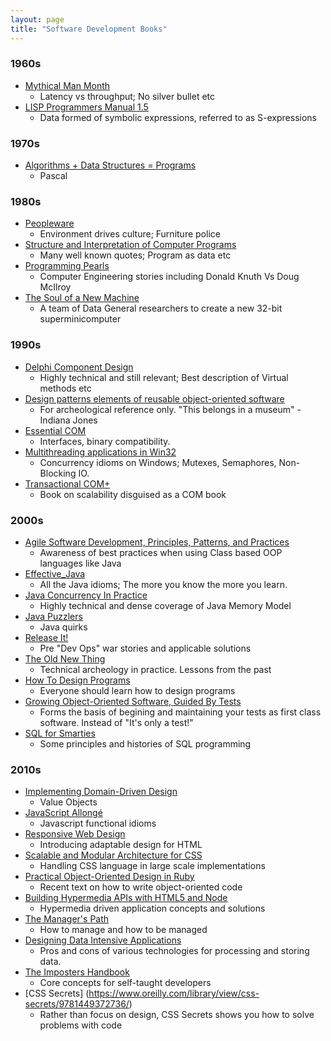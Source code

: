 ```yaml
---
layout: page
title: "Software Development Books"
---
```


### 1960s

- [Mythical Man Month](https://openlibrary.org/books/OL1110870M/The_mythical_man-month)
  - Latency vs throughput; No silver bullet etc
- [LISP Programmers Manual 1.5](http://mitpress.mit.edu/books/lisp-15-programmers-manual)
  - Data formed of symbolic expressions, referred to as S-expressions

### 1970s
- [Algorithms + Data Structures = Programs](https://openlibrary.org/books/OL5191055M/Algorithms_data_structures_programs)
  - Pascal

### 1980s

- [Peopleware](https://openlibrary.org/books/OL31274M/Peopleware)
  - Environment drives culture; Furniture police
- [Structure and Interpretation of Computer Programs](https://openlibrary.org/works/OL3267304W/Structure_and_Interpretation_of_Computer_Programs)
  - Many well known quotes; Program as data etc
- [Programming Pearls](https://openlibrary.org/books/OL2539105M/Programming_pearls)
  - Computer Engineering stories including Donald Knuth Vs Doug McIlroy 
- [The Soul of a New Machine](https://www.tracykidder.com/the-soul-of-a-new-machine.html)
  - A team of Data General researchers to create a new 32-bit superminicomputer
  
### 1990s

- [Delphi Component Design](https://openlibrary.org/books/OL1002863M/Delphi_component_design)
  - Highly technical and still relevant; Best description of Virtual methods etc
- [Design patterns elements of reusable object-oriented software](https://openlibrary.org/books/OL22173620M/Design_patterns)
  - For archeological reference only. "This belongs in a museum" - Indiana Jones
- [Essential COM](https://openlibrary.org/books/OL698253M/Essential_COM)
  - Interfaces, binary compatibility.
- [Multithreading applications in Win32](https://openlibrary.org/books/OL1008159M/Multithreading_applications_in_Win32)
  -  Concurrency idioms on Windows; Mutexes, Semaphores, Non-Blocking IO.
- [Transactional COM+](https://openlibrary.org/books/OL7408130M/Transactional_COM)
  - Book on scalability disguised as a COM book

### 2000s

- [Agile Software Development, Principles, Patterns, and Practices](https://openlibrary.org/books/OL9297484M/Agile_Software_Development_Principles_Patterns_and_Practices)
  - Awareness of best practices when using Class based OOP languages like Java
- [Effective_Java](https://openlibrary.org/works/OL6223299W/Effective_Java)
  - All the Java idioms; The more you know the more you learn.
- [Java Concurrency In Practice](https://openlibrary.org/books/OL25208908M/Java_Concurrency_in_Practice)
  - Highly technical and dense coverage of Java Memory Model
- [Java Puzzlers](https://openlibrary.org/books/OL17173106M/Java_puzzlers)
  - Java quirks 
- [Release It!]( https://openlibrary.org/books/OL8592978M/Release_It!)
  - Pre "Dev Ops" war stories and applicable solutions 
- [The Old New Thing](https://openlibrary.org/books/OL9702480M/The_Old_New_Thing)
  - Technical archeology in practice. Lessons from the past
- [How To Design Programs](http://htdp.org)
  - Everyone should learn how to design programs
- [Growing Object-Oriented Software, Guided By Tests](https://openlibrary.org/works/OL13856561W/Growing_object-oriented_software_guided_by_tests)
  - Forms the basis of begining and maintaining your tests as first class software. Instead of "It's only a test!"  
- [SQL for Smarties](https://www.goodreads.com/book/show/1046365.Joe_Celko_s_SQL_for_Smarties)
  - Some principles and histories of SQL programming

### 2010s

- [Implementing Domain-Driven Design](http://www.goodreads.com/book/show/15756865-implementing-domain-driven-design)
  - Value Objects 
- [JavaScript Allongé](https://leanpub.com/javascript-allonge)
  - Javascript functional idioms 
- [Responsive Web Design](https://openlibrary.org/books/OL24620876M/Responsive_Web_Design)
  - Introducing adaptable design for HTML 
- [Scalable and Modular Architecture for CSS](https://smacss.com/)
  - Handling CSS language in large scale implementations
- [Practical Object-Oriented Design in Ruby](http://www.poodr.com/)
  - Recent text on how to write object-oriented code
- [Building Hypermedia APIs with HTML5 and Node](https://openlibrary.org/works/OL16604906W/Building_Hypermedia_APIs_with_HTML5_and_Node)
  - Hypermedia driven application concepts and solutions
- [The Manager's Path](http://shop.oreilly.com/product/0636920056843.do)
  - How to manage and how to be managed
- [Designing Data Intensive Applications](https://www.safaribooksonline.com/library/view/designing-data-intensive-applications/9781491903063/)
  - Pros and cons of various technologies for processing and storing data. 
- [The Imposters Handbook](https://bigmachine.io/products/the-imposters-handbook)
  - Core concepts for self-taught developers
- [CSS Secrets] (https://www.oreilly.com/library/view/css-secrets/9781449372736/)
  - Rather than focus on design, CSS Secrets shows you how to solve problems with code
